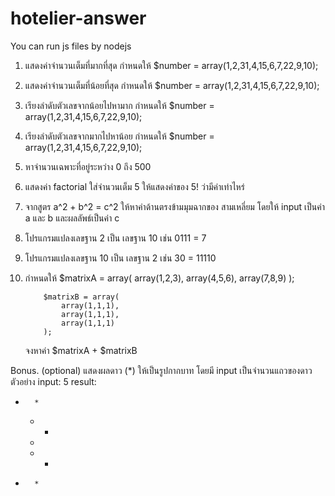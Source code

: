 # hotelier-answer

You can run js files by nodejs

1. แสดงค่าจำนวนเต็มที่มากที่สุด กำหนดให้ $number = array(1,2,31,4,15,6,7,22,9,10);
2. แสดงค่าจำนวนเต็มที่น้อยที่สุด กำหนดให้ $number = array(1,2,31,4,15,6,7,22,9,10);
3. เรียงลำดับตัวเลขจากน้อยไปหามาก กำหนดให้ $number = array(1,2,31,4,15,6,7,22,9,10);
4. เรียงลำดับตัวเลขจากมากไปหาน้อย กำหนดให้ $number = array(1,2,31,4,15,6,7,22,9,10);
5. หาจำนวนเฉพาะที่อยู่ระหว่าง 0 ถึง 500
6. แสดงค่า factorial ใส่จำนวนเต็ม 5 ให้แสดงค่าของ 5! ว่ามีค่าเท่าไหร่
7. จากสูตร a^2 + b^2 = c^2 ให้หาค่าด้านตรงข้ามมุมฉากของ สามเหลี่ยม โดยให้ input เป็นค่า a และ b และผลลัพธ์เป็นค่า c
8. โปรแกรมแปลงเลขฐาน 2 เป็น เลขฐาน 10 เช่น 0111 = 7
9. โปรแกรมแปลงเลขฐาน 10 เป็น เลขฐาน 2 เช่น 30 = 11110
10. กำหนดให้ $matrixA = array(
				array(1,2,3),
				array(4,5,6),
				array(7,8,9)
			);

			$matrixB = array(
				array(1,1,1),
				array(1,1,1),
				array(1,1,1)
			);
	จงหาค่า $matrixA + $matrixB

Bonus. (optional)
แสดงผลดาว (*) ให้เป็นรูปกากบาท โดยมี input เป็นจำนวนแถวของดาว
ตัวอย่าง
input: 5
result: 
*       *
  *   *
    *
  *   *
*       *

